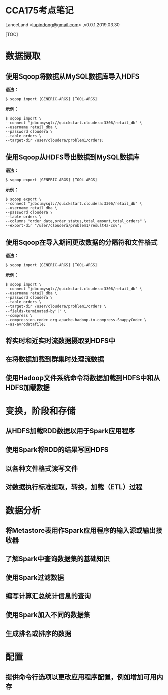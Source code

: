 # CCA175考点笔记

LanceLand <<lupindong@gmail.com>> ,v0.0.1,2019.03.30

[TOC]

# 数据摄取
## 使用Sqoop将数据从MySQL数据库导入HDFS

**语法：**

```shell
$ sqoop import [GENERIC-ARGS] [TOOL-ARGS]
```
**示例：**

```shell
$ sqoop import \
--connect "jdbc:mysql://quickstart.cloudera:3306/retail_db" \
--username retail_dba \
--password cloudera \
--table orders \
--target-dir /user/cloudera/problem1/orders;
```

## 使用Sqoop从HDFS导出数据到MySQL数据库

**语法：**

```shell
$ sqoop export [GENERIC-ARGS] [TOOL-ARGS]
```

**示例：**

```shell
$ sqoop export \
--connect "jdbc:mysql://quickstart.cloudera:3306/retail_db" \
--username retail_dba \
--password cloudera \
--table orders \
--columns "order_date,order_status,total_amount,total_orders" \
--export-dir "/user/cloudera/problem1/result4a-csv";
```

## 使用Sqoop在导入期间更改数据的分隔符和文件格式

**语法：**

```shell
$ sqoop import [GENERIC-ARGS] [TOOL-ARGS]
```

**示例：**

```shell
$ sqoop import \
--connect "jdbc:mysql://quickstart.cloudera:3306/retail_db" \
--username retail_dba \
--password cloudera \
--table orders \
--target-dir /user/cloudera/problem1/orders \
--fields-terminated-by'|' \
--compress \
--compression-codec org.apache.hadoop.io.compress.SnappyCodec \
--as-avrodatafile;
```

## 将实时和近实时流数据摄取到HDFS中

## 在将数据加载到群集时处理流数据

## 使用Hadoop文件系统命令将数据加载到HDFS中和从HDFS加载数据

# 变换，阶段和存储
## 从HDFS加载RDD数据以用于Spark应用程序
## 使用Spark将RDD的结果写回HDFS
## 以各种文件格式读写文件
## 对数据执行标准提取，转换，加载（ETL）过程

# 数据分析
## 将Metastore表用作Spark应用程序的输入源或输出接收器
## 了解Spark中查询数据集的基础知识
## 使用Spark过滤数据
## 编写计算汇总统计信息的查询
## 使用Spark加入不同的数据集
## 生成排名或排序的数据

# 配置
## 提供命令行选项以更改应用程序配置，例如增加可用内存